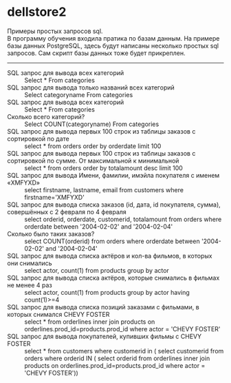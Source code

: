 # dellstore2
Примеры простых запросов sql.<br>
В программу обучения входила пратика по базам данным. На примере базы данных PostgreSQL, здесь будут написаны несколько простых sql запросов.
Сам скрипт базы данных тоже будет прикреплен.
<hr>
<dl>
  <dt>SQL запрос для вывода всех категорий</dt>
    <dd>Select * From categories</dd>
  <dt>SQL запрос для вывода только названий всех категорий</dt>
    <dd>Select categoryname From categories</dd>
  <dt>SQL запрос для вывода всех категорий</dt>
    <dd>Select * From categories</dd>
  <dt>Сколько всего категорий?</dt>
    <dd>Select COUNT(categoryname) From categories</dd>
  <dt>SQL запрос для вывода первых 100 строк из таблицы заказов с сортировкой по дате</dt>
    <dd>select * from orders order by orderdate limit 100</dd>
  <dt>SQL запрос для вывода первых 100 строк из таблицы заказов с сортировкой по сумме. От максимальной к минимальной</dt>
    <dd>select * from orders order by totalamount desc limit 100 </dd>
  <dt>SQL запрос для вывода Имени, фамилии, имэйла покупателя с именем «XMFYXD»</dt>
    <dd>select firstname, lastname, email from customers where firstname='XMFYXD'</dd>
  <dt>SQL запрос для вывода списка заказов (id, дата, id покупателя, сумма), совершённых с 2 февраля по 4 февраля</dt>
    <dd>select orderid, orderdate, customerid, totalamount from orders
 where orderdate between '2004-02-02' and '2004-02-04'</dd>
  <dt>Сколько было таких заказов?</dt>
  <dd>select COUNT(orderid) 
from orders where orderdate between '2004-02-02' and '2004-02-04'</dd>
  <dt>SQL запрос для вывода списка актёров и кол-ва фильмов, в которых они снимались</dt>
  <dd>select actor, count(1) from products group by actor</dd>
  <dt>SQL запрос для вывода списка актёров, которые снимались в фильмах не менее 4 раз</dt>
  <dd>select actor, count(1) from products
group by actor having count(1)>=4</dd>
  <dt>SQL запрос для вывода списка позиций заказами с фильмами, в которых снимался CHEVY FOSTER</dt>
  <dd>select * from orderlines inner join products on
orderlines.prod_id=products.prod_id
where actor = 'CHEVY FOSTER'</dd>
  <dt>SQL запрос для вывода покупателей, купивших фильмы с CHEVY FOSTER</dt>
  <dd>select * from customers
where customerid in (
select customerid from orders
where orderid IN (
select orderid from
orderlines inner join products on
orderlines.prod_id=products.prod_id
where actor = 'CHEVY FOSTER'))</dd>      
</dl>

